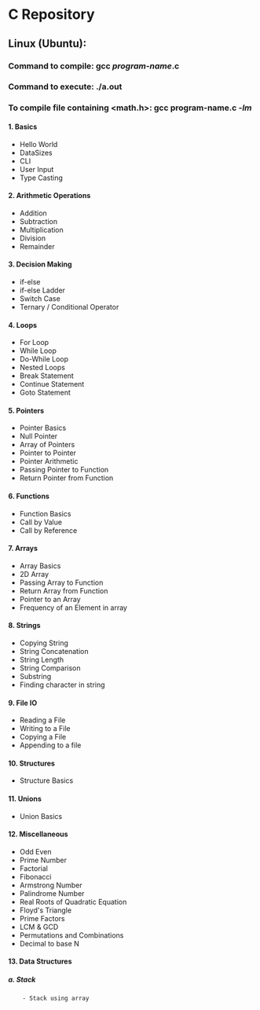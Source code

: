 # C Repository

## Linux (Ubuntu):
### Command to compile: gcc _program-name_.c
### Command to execute: ./a.out
### To compile file containing <math.h>: gcc program-name.c _-lm_


#### 1. Basics

- Hello World
- DataSizes
- CLI
- User Input
- Type Casting

#### 2. Arithmetic Operations

- Addition
- Subtraction
- Multiplication
- Division
- Remainder

#### 3. Decision Making

- if-else
- if-else Ladder
- Switch Case
- Ternary / Conditional Operator

#### 4. Loops

- For Loop
- While Loop
- Do-While Loop
- Nested Loops
- Break Statement
- Continue Statement
- Goto Statement

#### 5. Pointers

- Pointer Basics
- Null Pointer
- Array of Pointers
- Pointer to Pointer
- Pointer Arithmetic
- Passing Pointer to Function
- Return Pointer from Function

#### 6. Functions

- Function Basics
- Call by Value
- Call by Reference

#### 7. Arrays

- Array Basics
- 2D Array
- Passing Array to Function
- Return Array from Function
- Pointer to an Array
- Frequency of an Element in array

#### 8. Strings

- Copying String
- String Concatenation
- String Length
- String Comparison
- Substring
- Finding character in string

#### 9. File IO

- Reading a File
- Writing to a File
- Copying a File
- Appending to a file

#### 10. Structures

- Structure Basics

#### 11. Unions

- Union Basics

#### 12. Miscellaneous

- Odd Even
- Prime Number
- Factorial
- Fibonacci
- Armstrong Number
- Palindrome Number
- Real Roots of Quadratic Equation
- Floyd's Triangle
- Prime Factors
- LCM & GCD
- Permutations and Combinations
- Decimal to base N

#### 13. Data Structures

##### a. Stack
        - Stack using array